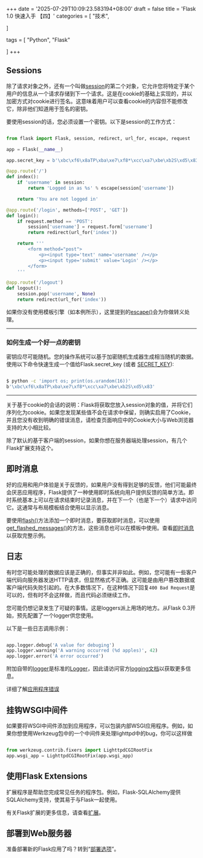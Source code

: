 +++
date = '2025-07-29T10:09:23.583194+08:00'
draft = false
title = 'Flask 1.0 快速入手 【四】'
categories = [
    "技术",

]

tags = [
    "Python",
    "Flask"

]
+++

## Sessions

除了请求对象之外，还有一个叫做[session](http://flask.pocoo.org/docs/1.0/api/#flask.session)的第二个对象，它允许您将特定于某个用户的信息从一个请求存储到下一个请求。这是在cookie的基础上实现的，并以加密方式对cookie进行签名。这意味着用户可以查看cookie的内容但不能修改它，除非他们知道用于签名的密钥。

要使用session的话，您必须设置一个密钥。以下是session的工作方式：

```py

from flask import Flask, session, redirect, url_for, escape, request

app = Flask(__name__)

app.secret_key = b'\xbc\xf6\x8aTP\xba\xe7\xf8*\xcc\xa7\xbe\xb2S\xd5\x83'

@app.route('/')
def index():
    if 'username' in session:
        return 'Logged in as %s' % escape(session['username'])

    return 'You are not logged in'

@app.route('/login', methods=['POST', 'GET'])
def login():
    if request.method == 'POST':
        session['username'] = request.form['username']
        return redirect(url_for('index'))

    return '''
		<form method="post">
			<p><input type='text' name='username' /></p>
			<p><input type='submit' value='Login' /></p>
		</form>
	'''

@app.route('/logout')
def logout():
    session.pop('username', None)
    return redirect(url_for('index'))

```

如果你没有使用模板引擎（如本例所示），这里提到的[escape()](http://flask.pocoo.org/docs/1.0/api/#flask.escape)会为你做转义处理。

---

### 如何生成一个好一点的密钥

密钥应尽可能随机。您的操作系统可以基于加密随机生成器生成相当随机的数据。使用以下命令快速生成一个值给Flask.secret\_key (或者 [SECRET\_KEY](http://flask.pocoo.org/docs/1.0/config/#SECRET_KEY)):

```bash

$ python -c 'import os; print(os.urandom(16))'
b'\xbc\xf6\x8aTP\xba\xe7\xf8*\xcc\xa7\xbe\xb2S\xd5\x83'
```

---

关于基于cookie的会话的说明：Flask将获取您放入session对象的值，并将它们序列化为cookie。如果您发现某些值不会在请求中保留，则确实启用了Cookie，并且您没有收到明确的错误消息，请检查页面响应中的Cookie大小与Web浏览器支持的大小相比较。

除了默认的基于客户端的session，如果你想在服务器端处理session，有几个Flask扩展支持这个。

## 即时消息

好的应用和用户体验是关于反馈的，如果用户没有得到足够的反馈，他们可能最终会厌恶应用程序，Flask提供了一种使用即时系统向用户提供反馈的简单方法。即时系统基本上可以在请求结束时记录消息，并在下一个（也是下一个）请求中访问它。这通常与布局模板结合使用以显示消息。

要使用[flash()](http://flask.pocoo.org/docs/1.0/api/#flask.flash)方法添加一个即时消息，要获取即时消息，可以使用[get\_flashed\_messages()](http://flask.pocoo.org/docs/1.0/api/#flask.get_flashed_messages)的方法，这些消息也可以在模板中使用。查看[即时消息](http://flask.pocoo.org/docs/1.0/patterns/flashing/#message-flashing-pattern)以获取完整示例。

## 日志

有时您可能处理的数据应该是正确的，但事实并非如此。例如，您可能有一些客户端代码向服务器发送HTTP请求，但显然格式不正确。这可能是由用户篡改数据或客户端代码失败引起的。在大多数情况下，在这种情况下回复`400 Bad Request`是可以的，但有时不会这样做，而且代码必须继续工作。

您可能仍想记录发生了可疑的事情。这是loggers派上用场的地方。从Flask 0.3开始，预先配置了一个logger供您使用。

以下是一些日志调用示例：

```py

app.logger.debug('A value for debuging')
app.logger.warning('A warning occurred (%d apples)', 42)
app.logger.error('A error occurred')

```

附加自带的[logger](http://flask.pocoo.org/docs/1.0/api/#flask.Flask.logger)是标准的[Logger](https://docs.python.org/3/library/logging.html#logging.Logger)，因此请访问官方[logging文档](https://docs.python.org/library/logging.html)以获取更多信息。

详细了解[应用程序错误](http://flask.pocoo.org/docs/1.0/errorhandling/#application-errors)

## 挂钩WSGI中间件

如果要将WSGI中间件添加到应用程序，可以包装内部WSGI应用程序。例如，如果你想使用Werkzeug包中的一个中间件来处理lighttpd中的bug，你可以这样做

```py

from werkzeug.contrib.fixers import LighttpdCGIRootFix
app.wsgi_app = LighttpdCGIRootFix(app.wsgi_app)

```

## 使用Flask Extensions

扩展程序是帮助您完成常见任务的程序包。例如，Flask-SQLAlchemy提供SQLAlchemy支持，使其易于与Flask一起使用。

有关Flask扩展的更多信息，请查看[扩展](http://flask.pocoo.org/docs/1.0/extensions/#extensions)。

## 部署到Web服务器

准备部署新的Flask应用了吗？转到“[部署选项](http://flask.pocoo.org/docs/1.0/deploying/#deployment)”。
